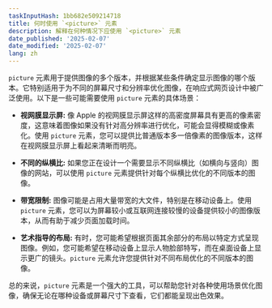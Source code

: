 ```yaml
---
taskInputHash: 1bb682e509214718
title: 何时使用 `<picture>` 元素
description: 解释在何种情况下应使用 `<picture>` 元素
date_published: '2025-02-07'
date_modified: '2025-02-07'
lang: zh
---
```

`picture` 元素用于提供图像的多个版本，并根据某些条件确定显示图像的哪个版本。它特别适用于为不同的屏幕尺寸和分辨率优化图像，在响应式网页设计中被广泛使用。以下是一些可能需要使用 `picture` 元素的具体场景：

* **视网膜显示屏:** 像 Apple 的视网膜显示屏这样的高密度屏幕具有更高的像素密度，这意味着图像如果没有针对高分辨率进行优化，可能会显得模糊或像素化。使用 `picture` 元素，您可以提供比普通版本多一倍像素的图像版本，这样在视网膜显示屏上看起来清晰而明亮。

* **不同的纵横比:** 如果您正在设计一个需要显示不同纵横比（如横向与竖向）图像的网站，可以使用 `picture` 元素提供针对每个纵横比优化的不同版本的图像。

* **带宽限制:** 图像可能是占用大量带宽的大文件，特别是在移动设备上。使用 `picture` 元素，您可以为屏幕较小或互联网连接较慢的设备提供较小的图像版本，从而有助于减少页面加载时间。

* **艺术指导的布局:** 有时，您可能希望根据页面其余部分的布局以特定方式呈现图像。例如，您可能希望在移动设备上显示人物脸部特写，而在桌面设备上显示更广的镜头。`picture` 元素允许您提供针对不同布局优化的不同版本的图像。

总的来说，`picture` 元素是一个强大的工具，可以帮助您针对各种使用场景优化图像，确保无论在哪种设备或屏幕尺寸下查看，它们都能呈现出色效果。
